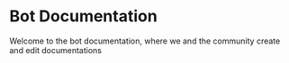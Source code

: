 # Bot Documentation

Welcome to the bot documentation, where we and the community create and edit documentations